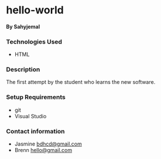 # hello-world

#### By Sahyjemal
### Technologies Used
* HTML<br/>
### Description<br/>
The first attempt by the student who learns the new software.

### Setup Requirements
* git
* Visual Studio 


### Contact information
- Jasmine bdhcd@gmail.com
- Brenn hello@gmail.com
